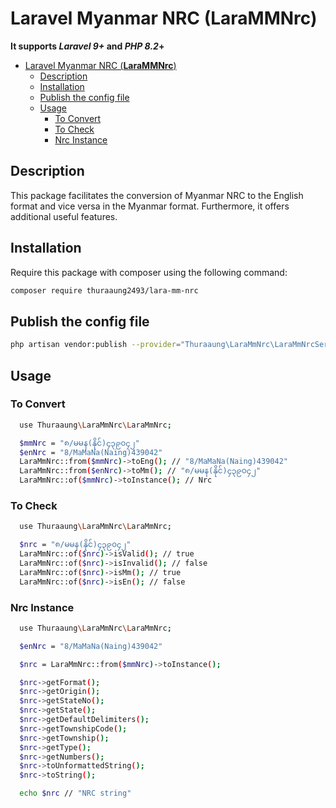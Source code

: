 # Laravel Myanmar NRC (**LaraMMNrc**)

**It supports _Laravel 9+_ and _PHP 8.2_+**

-   [Laravel Myanmar NRC (**LaraMMNrc**)](#laravel-myanmar-nrc-larammnrc)
    -   [Description](#description)
    -   [Installation](#installation)
    -   [Publish the config file](#publish-the-config-file)
    -   [Usage](#usage)
        -   [To Convert](#to-convert)
        -   [To Check](#to-check)
        -   [Nrc Instance](#nrc-instance)

## Description

This package facilitates the conversion of Myanmar NRC to the English format and vice versa in the Myanmar format. Furthermore, it offers additional useful features.

## Installation

Require this package with composer using the following command:

```bash
composer require thuraaung2493/lara-mm-nrc
```

## Publish the config file

```bash
php artisan vendor:publish --provider="Thuraaung\LaraMmNrc\LaraMmNrcServiceProvider" --tag="lara-mm-nrc"
```

## Usage

### To Convert

```bash
  use Thuraaung\LaraMmNrc\LaraMmNrc;

  $mmNrc = "၈/မမန(နိုင်)၄၃၉၀၄၂"
  $enNrc = "8/MaMaNa(Naing)439042"
  LaraMmNrc::from($mmNrc)->toEng(); // "8/MaMaNa(Naing)439042"
  LaraMmNrc::from($enNrc)->toMm(); // "၈/မမန(နိုင်)၄၃၉၀၄၂"
  LaraMmNrc::of($mmNrc)->toInstance(); // Nrc
```

### To Check

```bash
  use Thuraaung\LaraMmNrc\LaraMmNrc;

  $nrc = "၈/မမန(နိုင်)၄၃၉၀၄၂"
  LaraMmNrc::of($nrc)->isValid(); // true
  LaraMmNrc::of($nrc)->isInvalid(); // false
  LaraMmNrc::of($nrc)->isMm(); // true
  LaraMmNrc::of($nrc)->isEn(); // false
```

### Nrc Instance

```bash
  use Thuraaung\LaraMmNrc\LaraMmNrc;

  $enNrc = "8/MaMaNa(Naing)439042"

  $nrc = LaraMmNrc::from($mmNrc)->toInstance();

  $nrc->getFormat();
  $nrc->getOrigin();
  $nrc->getStateNo();
  $nrc->getState();
  $nrc->getDefaultDelimiters();
  $nrc->getTownshipCode();
  $nrc->getTownship();
  $nrc->getType();
  $nrc->getNumbers();
  $nrc->toUnformattedString();
  $nrc->toString();

  echo $nrc // "NRC string"
```
